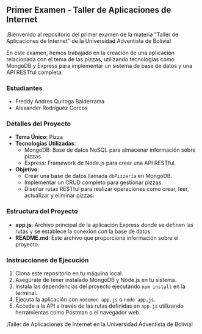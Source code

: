 ## Primer Examen - Taller de Aplicaciones de Internet

¡Bienvenido al repositorio del primer examen de la materia "Taller de Aplicaciones de Internet" de la Universidad Adventista de Bolivia!

En este examen, hemos trabajado en la creación de una aplicación relacionada con el tema de las pizzas, utilizando tecnologías como MongoDB y Express para implementar un sistema de base de datos y una API RESTful completa.

### Estudiantes

- Freddy Andres Quiroga Balderrama
- Alexander Rodríguez Corcos

### Detalles del Proyecto

- **Tema Único**: Pizza
- **Tecnologías Utilizadas**:
  - MongoDB: Base de datos NoSQL para almacenar información sobre pizzas.
  - Express: Framework de Node.js para crear una API RESTful.
- **Objetivo**:
  - Crear una base de datos llamada `dbPizzeria` en MongoDB.
  - Implementar un CRUD completo para gestionar pizzas.
  - Diseñar rutas RESTful para realizar operaciones como crear, leer, actualizar y eliminar pizzas.

### Estructura del Proyecto

- **app.js**: Archivo principal de la aplicación Express donde se definen las rutas y se establece la conexión con la base de datos.
- **README.md**: Este archivo que proporciona información sobre el proyecto.

### Instrucciones de Ejecución

1. Clona este repositorio en tu máquina local.
2. Asegúrate de tener instalado MongoDB y Node.js en tu sistema.
3. Instala las dependencias del proyecto ejecutando `npm install` en la terminal.
4. Ejecuta la aplicación con `nodemon app.js` o `node app.js`.
5. Accede a la API a través de las rutas definidas en `app.js` utilizando herramientas como Postman o el navegador web.


¡Taller de Aplicaciones de Internet en la Universidad Adventista de Bolivia!

